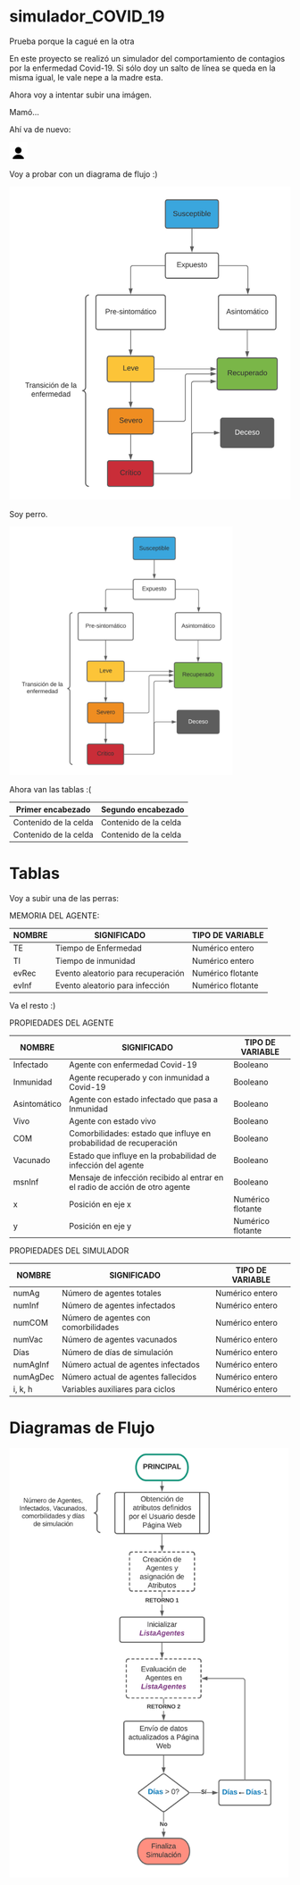 # simulador_COVID_19
Prueba porque la cagué en la otra

En este proyecto se realizó un simulador del comportamiento de contagios por la enfermedad Covid-19.
Si sólo doy un salto de línea se queda en la misma igual, le vale nepe a la madre esta.

Ahora voy a intentar subir una imágen.

Mamó...

Ahí va de nuevo:

![](static/images/person-black.png)

Voy a probar con un diagrama de flujo :)

![](Recursos/Diag.png)

Soy perro.

<img src="https://github.com/MPCHe18/simulador_COVID_19/blob/main/Recursos/Diag.png" width="400" >

Ahora van las tablas :(

| Primer encabezado | Segundo encabezado |
| ------------- | ------------- |
| Contenido de la celda  | Contenido de la celda  |
| Contenido de la celda  | Contenido de la celda  |

# Tablas
Voy a subir una de las perras:

MEMORIA DEL AGENTE:

| NOMBRE | SIGNIFICADO | TIPO DE VARIABLE |
| ------------- | ------------- |------------- |
| TE | Tiempo de Enfermedad | Numérico entero |
| TI | Tiempo de inmunidad | Numérico entero |
| evRec | Evento aleatorio para recuperación | Numérico flotante |
| evInf | Evento aleatorio para infección | Numérico flotante |

Va el resto :)

PROPIEDADES DEL AGENTE

| NOMBRE | SIGNIFICADO | TIPO DE VARIABLE |
| ------------- | ------------- |------------- |
| Infectado | Agente con enfermedad Covid-19 | Booleano |
| Inmunidad | Agente recuperado y con inmunidad a Covid-19 | Booleano |
| Asintomático | Agente con estado infectado que pasa a Inmunidad | Booleano |
| Vivo | Agente con estado vivo | Booleano |
| COM | Comorbilidades: estado que influye en probabilidad de recuperación | Booleano |
| Vacunado | Estado que influye en la probabilidad de infección del agente | Booleano |
| msnInf | Mensaje de infección recibido al entrar en el radio de acción de otro agente | Booleano |
| x | Posición en eje x | Numérico flotante |
| y | Posición en eje y | Numérico flotante |

PROPIEDADES DEL SIMULADOR

| NOMBRE | SIGNIFICADO | TIPO DE VARIABLE |
| ------------- | ------------- |------------- |
| numAg | Número de agentes totales | Numérico entero |
| numInf | Número de agentes infectados | Numérico entero |
| numCOM | Número de agentes con comorbilidades | Numérico entero |
| numVac | Número de agentes vacunados | Numérico entero |
| Días | Número de días de simulación | Numérico entero |
| numAgInf | Número actual de agentes infectados | Numérico entero |
| numAgDec | Número actual de agentes fallecidos | Numérico entero |
| i, k, h | Variables auxiliares para ciclos | Numérico entero |

# Diagramas de Flujo
<img src="https://github.com/MPCHe18/simulador_COVID_19/blob/main/Recursos/Main.png" width="500">
